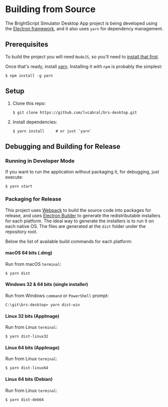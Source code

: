 # Building from Source
The BrightScript Simulator Desktop App project is being developed using the [Electron framework](https://electronjs.org/), and it also uses `yarn` for dependency management.

## Prerequisites
To build the project you will need `NodeJS`, so you'll need to [install that first](https://nodejs.org).

Once that's ready, install [yarn](https://yarnpkg.com).  Installing it with `npm` is probably the simplest:

```shell
$ npm install -g yarn
```
## Setup
1. Clone this repo:
   ```
   $ git clone https://github.com/lvcabral/brs-desktop.git
   ```

2. Install dependencies:
    ```shell
    $ yarn install     # or just `yarn`
    ```

## Debugging and Building for Release
### Running in Developer Mode

If you want to run the application without packaging it, for debugging, just execute:

```shell
$ yarn start
```

### Packaging for Release

This project uses [Webpack](https://webpack.js.org/) to build the source code into packages for release, and uses [Electron Builder](https://www.electron.build/) to generate the redistributable installers for each platform. The ideal way to generate the installers is to run it on each native OS. The files are generated at the `dist` folder under the repository root.

Below the list of available build commands for each platform:

#### macOS 64 bits (.dmg)

Run from macOS `terminal`:
```shell
$ yarn dist
```
#### Windows 32 & 64 bits (single installer)

Run from Windows `command` or `PowerShell` prompt:
```shell
C:\git\brs-desktop> yarn dist-win
```
#### Linux 32 bits (AppImage)

Run from Linux `terminal`:
```shell
$ yarn dist-linux32
```
#### Linux 64 bits (AppImage)

Run from Linux `terminal`:
```shell
$ yarn dist-linux64
```
#### Linux 64 bits (Debian)

Run from Linux `terminal`:
```shell
$ yarn dist-deb64
```

